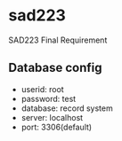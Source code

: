 # sad223
SAD223 Final Requirement
## Database config
- userid: root
- password: test
- database: record system
- server: localhost
- port: 3306(default)
